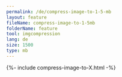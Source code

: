 ```yaml
---
permalink: /de/compress-image-to-1-5-mb
layout: feature
fileName: compress-image-to-1-5mb
folderName: feature
tool: imgcompression
lang: de
size: 1500
type: mb
---
```


{%- include compress-image-to-X.html -%}
